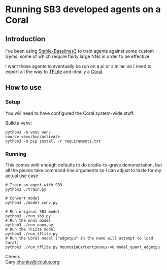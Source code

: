 # Running SB3 developed agents on a Coral

## Introduction

I've been using [Stable-Baselines3](https://stable-baselines3.readthedocs.io)
to train agents against some custom Gyms, some of which require fairly
large NNs in order to be effective.

I want those agents to eventually be run on a pi or similar, so I need
to export all the way to [TFLite](https://www.tensorflow.org/lite)
and ideally a [Coral](https://coral.ai/).

## How to use

### Setup

You will need to have configured the Coral system-wide stuff.

Build a venv:

```shell
python3 -m venv venv
source venv/bin/activate
python3 -m pip install -r requirements.txt
```

### Running

This comes with enough defaults to do cradle-to-grave demonstration,
but all the pieces take command-line arguments so I can adjust to taste
for my actual use case.

```shell
# Train an agent with SB3
python3 ./train.py

# Convert model
python3 ./model_conv.py

# Run original SB3 model
python3 ./run_sb3.py
# Run the onnx model
python3 ./run_onnx.py
# Run the TFLite model
python3 ./run_tflite.py
# Run the Coral model ["edgetpu" in the name will attempt to load Coral]
python3 ./run_tflite.py MountainCarContinuous-v0 model_quant_edgetpu
```

Cheers,  
Gary <chunky@icculus.org>

